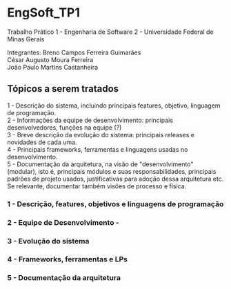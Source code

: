 # EngSoft_TP1
Trabalho Prático 1 - Engenharia de Software 2 - Universidade Federal de Minas Gerais

Integrantes: 
  Breno Campos Ferreira Guimarães  
  César Augusto Moura Ferreira  
  João Paulo Martins Castanheira
  
<h2> Tópicos a serem tratados </h2>

1 - Descrição do sistema, incluindo principais features, objetivo, linguagem de programação.  
2 - Informações da equipe de desenvolvimento: principais desenvolvedores, funções na equipe (?)  
3 - Breve descrição da evolução do sistema: principais releases e novidades de cada uma.  
4 - Principais frameworks, ferramentas e linguagens usadas no desenvolvimento.  
5 - Documentação da arquitetura, na visão de "desenvolvimento" (modular), isto
é, principais módulos e suas responsabilidades, principais padrões de projeto
usados, justificativas para adoção dessa arquitetura etc. Se relevante,
documentar também visões de processo e física.  

<h3> 1 - Descrição, features, objetivos e linguagens de programação </h3>

<h3> 2 - Equipe de Desenvolvimento - </h3>

<h3> 3 - Evolução do sistema </h3>

<h3> 4 - Frameworks, ferramentas e LPs </h3>

<h3> 5 - Documentação da arquitetura </h3>
